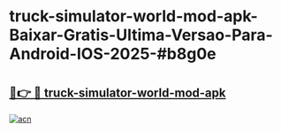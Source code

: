 # truck-simulator-world-mod-apk-Baixar-Gratis-Ultima-Versao-Para-Android-IOS-2025-#b8g0e

# <h2><a href="https://ainizakaria.my?title=truck-simulator-world-mod-apk&ref=24M">🔗👉 🔴 truck-simulator-world-mod-apk</a></h2>

[![acn](https://github.com/user-attachments/assets/0f9c940e-d8b0-45ae-aac7-cd30a18b3e1c)](https://ainizakaria.my?title=truck-simulator-world-mod-apk&ref=24M)

